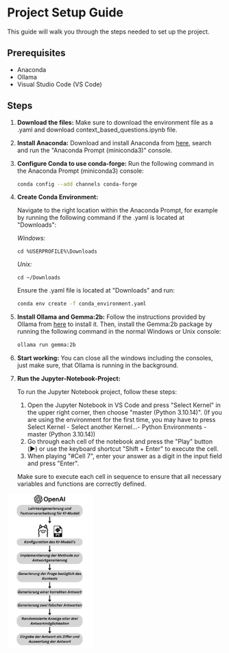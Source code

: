 # Project Setup Guide

This guide will walk you through the steps needed to set up the project.

## Prerequisites

- Anaconda
- Ollama
- Visual Studio Code (VS Code)


## Steps

1. **Download the files:**
   Make sure to download the environment file as a .yaml and download context\_based\_questions.ipynb file.

2. **Install Anaconda:**
   Download and install Anaconda from [here](https://www.anaconda.com/download/success), search and run the "Anaconda Prompt (miniconda3)" console.

3. **Configure Conda to use conda-forge:**
   Run the following command in the Anaconda Prompt (miniconda3) console:
   ```sh
   conda config --add channels conda-forge
4. **Create Conda Environment:**
   
   Navigate to the right location  within the Anaconda Prompt, for example by
   running the following command if the .yaml is located at "Downloads":

   *Windows:*
   ```
   cd %USERPROFILE%\Downloads
   ```
   *Unix:*
   ```
   cd ~/Downloads
   ```
   
   Ensure the .yaml file is located at "Downloads" and run:
   ```sh
   conda env create -f conda_environment.yaml
   ```

5. **Install Ollama and Gemma:2b:**
   Follow the instructions provided by Ollama from [here]([https://www.python.org/downloads/](https://ollama.com)) to install it. Then, install the Gemma:2b package by running the following command in the normal Windows or Unix console:
   ```sh
   ollama run gemma:2b
   ```

6. **Start working:**
   You can close all the windows including the consoles, just make sure, that Ollama is running in the background.

7. **Run the Jupyter-Notebook-Project:**

    To run the Jupyter Notebook project, follow these steps:
    
    1. Open the Jupyter Notebook in VS Code and press "Select Kernel" in the upper right corner, then choose "master (Python 3.10.14)". (If you are using the environment for the first time, you may have to press Select Kernel - Select another Kernel...- Python Environments - master (Python 3.10.14))
    2. Go through each cell of the notebook and press the "Play" button (▶️) or use the keyboard shortcut "Shift + Enter" to execute the cell.
    3. When playing "#Cell 7", enter your answer as a digit in the input field and press "Enter".

    Make sure to execute each cell in sequence to ensure that all necessary variables and functions are correctly defined.


<img src="concept.png" alt="Concept" width="200"/>

   
